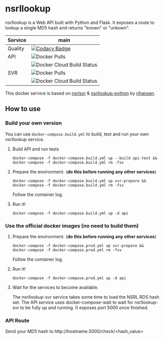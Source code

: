 # nsrllookup
nsrllookup is a Web API built with Python and Flask. It exposes a route to lookup 
a single MD5 hash and returns "known" or "unkown". 

| Service | main | 
|---------|------|
| Quality | [![Codacy Badge](https://app.codacy.com/project/badge/Grade/f5b1705369794e52b5b46ec11261d46d)](https://www.codacy.com/gh/cybagard/nsrllookup/dashboard?utm_source=github.com&amp;utm_medium=referral&amp;utm_content=cybagard/nsrllookup&amp;utm_campaign=Badge_Grade) | 
| API     | ![Docker Pulls](https://img.shields.io/docker/pulls/cybagard/nsrllookup-api) |
|         | ![Docker Cloud Build Status](https://img.shields.io/docker/cloud/build/cybagard/nsrllookup-api) |
| SVR     | ![Docker Pulls](https://img.shields.io/docker/pulls/cybagard/nsrllookup-svr) |
|         | ![Docker Cloud Build Status](https://img.shields.io/docker/cloud/build/cybagard/nsrllookup-svr) |

This docker service is based on [nsrlsvr](https://github.com/rjhansen/nsrlsvr) & 
[nsrllookup-python](https://github.com/rjhansen/nsrllookup-python) by [rjhansen](https://github.com/rjhansen).

## How to use

### Build your own version
You can use ```docker-compose.build.yml``` to build, test and run your own nsrllookup service.

1.  Build API and run tests

    ```shell script
    docker-compose -f docker-compose.build.yml up --build api-test && 
    docker-compose -f docker-compose.build.yml rm -fsv
    ```

2.  Prepare the environment. (**do this before running any other services**)

    ```shell script
    docker-compose -f docker-compose.build.yml up svr-prepare && 
    docker-compose -f docker-compose.build.yml rm -fsv
    ```
    Follow the container log.

3.  Run it!

    ```shell script
    docker-compose -f docker-compose.build.yml up -d api
    ```
    
### Use the official docker images (no need to build them)

1.  Prepare the environment. (**do this before running any other services**)

    ```shell script
    docker-compose -f docker-compose.prod.yml up svr-prepare && 
    docker-compose -f docker-compose.prod.yml rm -fsv
    ```
    Follow the container log.
   
2.  Run it!

    ```shell script
    docker-compose -f docker-compose.prod.yml up -d api
    ```
   
3.  Wait for the services to become available.

    The nsrllookup-svr service takes some time to load the NSRL RDS hash set. The API service 
    uses docker-compose-wait to wait for nsrllookup-svr to be fully up and running. It exposes port
    5000 once finished.
    
### API Route

Send your MD5 hash to http://hostname:3000/check/<hash_value>
